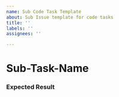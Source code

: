 ```yaml
---
name: Sub Code Task Template
about: Sub Issue template for code tasks
title: ''
labels: ''
assignees: ''

---
```


# Sub-Task-Name

### Expected Result
